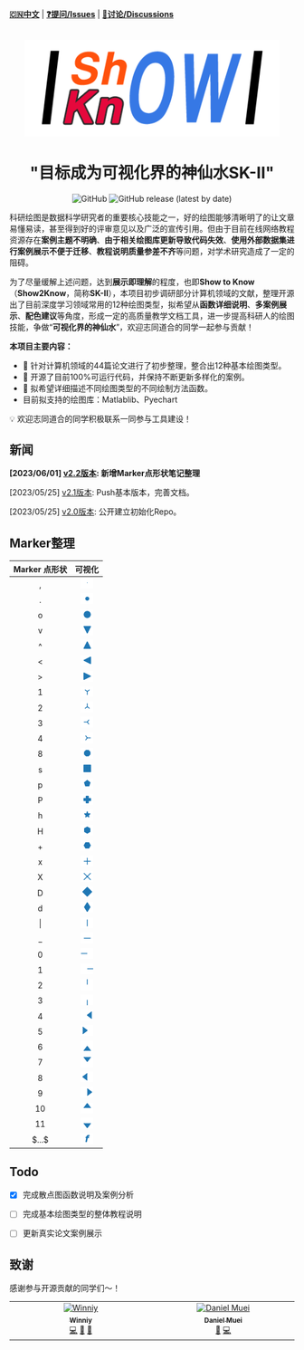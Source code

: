 [**🇨🇳中文**](./README.md) | [**❓提问/Issues**](https://github.com/Winn1y/Show2Know/issues) | [**💬讨论/Discussions**](https://github.com/Winn1y/Show2Know/discussions/1)

<p align="center">
    <br>
    <img src="./pics/logo.png" width="450"/>
    <br>
</p>

# <div align="center"><b><a>"目标成为可视化界的神仙水SK-II"</a></b></div>

<p align="center">
    <img alt="GitHub" src="https://img.shields.io/badge/license-Apache%202.0-blue">
    <img alt="GitHub release (latest by date)" src="https://img.shields.io/badge/Version-2.1-green">
</p>



科研绘图是数据科学研究者的重要核心技能之一，好的绘图能够清晰明了的让文章易懂易读，甚至得到好的评审意见以及广泛的宣传引用。但由于目前在线网络教程资源存在**案例主题不明确**、**由于相关绘图库更新导致代码失效**、**使用外部数据集进行案例展示不便于迁移**、**教程说明质量参差不齐**等问题，对学术研究造成了一定的阻碍。


为了尽量缓解上述问题，达到**展示即理解**的程度，也即**Show to Know**（**Show2Know**，简称**SK-II**），本项目初步调研部分计算机领域的文献，整理开源出了目前深度学习领域常用的12种绘图类型，拟希望从**函数详细说明**、**多案例展示**、**配色建议**等角度，形成一定的高质量教学文档工具，进一步提高科研人的绘图技能，争做“**可视化界的神仙水**”，欢迎志同道合的同学一起参与贡献！

**本项目主要内容：**

- 🚀 针对计算机领域的44篇论文进行了初步整理，整合出12种基本绘图类型。 
- 🚀 开源了目前100%可运行代码，并保持不断更新多样化的案例。
- 🚀 拟希望详细描述不同绘图类型的不同绘制方法函数。
- 目前拟支持的绘图库：Matlablib、Pyechart

💡 欢迎志同道合的同学积极联系一同参与工具建设！

## 新闻

**[2023/06/01] [v2.2版本](https://github.com/Winn1y/Show2Know): 新增Marker点形状笔记整理**

[2023/05/25] [v2.1版本](https://github.com/Winn1y/Show2Know/tree/2.1):  Push基本版本，完善文档。

[2023/05/25] [v2.0版本](https://github.com/Winn1y/Show2Know/tree/2.0): 公开建立初始化Repo。

## Marker整理

| Marker 点形状   |       可视化 |
|:-----:|:----:|
| ,        | ![小点](./pics/Markers/DM_20230604155558_002.PNG) |
| .        | ![中点](./pics/Markers/DM_20230604155558_001.PNG) |
| o        | ![大点](./pics/Markers/DM_20230604155558_003.png) |
| v        | ![](./pics/Markers/DM_20230604155558_004.png) |
| ^        | ![](./pics/Markers/DM_20230604155558_005.png) |
| <        | ![](./pics/Markers/DM_20230604155558_006.png) |
| \>        | ![](./pics/Markers/DM_20230604155558_007.png) |
| 1        | ![](./pics/Markers/DM_20230604155558_008.png) |
| 2        | ![](./pics/Markers/DM_20230604155558_009.png) |
| 3        | ![](./pics/Markers/DM_20230604155558_010.png) |
| 4        | ![](./pics/Markers/DM_20230604155558_011.png) |
| 8        | ![](./pics/Markers/DM_20230604155558_012.png) |
| s        | ![](./pics/Markers/DM_20230604155558_013.png) |
| p        | ![](./pics/Markers/DM_20230604155558_014.png) |
| P        | ![](./pics/Markers/DM_20230604155558_015.png) |
| h        | ![](./pics/Markers/DM_20230604155558_016.png) |
| H        | ![](./pics/Markers/DM_20230604155558_017.png) |
| +        | ![](./pics/Markers/DM_20230604155558_018.png) |
| x        | ![](./pics/Markers/DM_20230604155558_019.png) |
| X        | ![](./pics/Markers/DM_20230604155558_020.png) |
| D        | ![](./pics/Markers/DM_20230604155558_022.png) |
| d        | ![](./pics/Markers/DM_20230604155558_023.png) |
| &#124;        | ![](./pics/Markers/DM_20230604155558_024.png) |
| _        | ![](./pics/Markers/DM_20230604155558_025.png) |
| 0        | ![](./pics/Markers/DM_20230604155558_026.png) |
| 1        | ![](./pics/Markers/DM_20230604155558_027.png) |
| 2        | ![](./pics/Markers/DM_20230604155558_028.png) |
| 3        | ![](./pics/Markers/DM_20230604155558_029.png) |
| 4        | ![](./pics/Markers/DM_20230604155558_030.png) |
| 5        | ![](./pics/Markers/DM_20230604155558_031.png) |
| 6        | ![](./pics/Markers/DM_20230604155558_032.png) |
| 7        | ![](./pics/Markers/DM_20230604155558_033.png) |
| 8        | ![](./pics/Markers/DM_20230604155558_034.png) |
| 9        | ![](./pics/Markers/DM_20230604155558_035.png) |
| 10       | ![](./pics/Markers/DM_20230604155558_036.png) |
| 11        | ![](./pics/Markers/DM_20230604155558_037.png) |
| \$...\$        | ![](./pics/Markers/DM_20230604155558_038.png) |


## Todo

- [X] 完成散点图函数说明及案例分析
- [ ] 完成基本绘图类型的整体教程说明
- [ ] 更新真实论文案例展示


## 致谢

感谢参与开源贡献的同学们～！

<table>
  <tbody>
    <tr>
      <td align="center" valign="top" width="14.28%"><a href="https://github.com/Winn1y"><img src="https://avatars.githubusercontent.com/u/115919287?v=4" width="100px;" alt="Winniy"/><br /><sub><b>Winniy</b></sub></a><br /><a href="https://github.com/Winn1y" title="Code">💻</a> <a href="https://github.com/Winn1y" title="Design">🎨</a> <a href="https://github.com/Winn1y" title="Ideas, Planning, & Feedback">🤔</a></td>
      <td align="center" valign="top" width="14.28%"><a href="https://github.com/Surge-Dan"><img src="https://avatars.githubusercontent.com/u/82951455?v=4" width="100px;" alt="
Daniel Muei"/><br /><sub><b>Daniel Muei</b></sub></a><br /><a href="https://github.com/Surge-Dan" title="Bug reports">🐛</a> <a href="https://github.com/Surge-Dan" title="Code">💻</a></td>
    </tr>
  </tbody>
</table>

